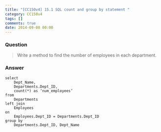```yaml
---
title: "[CC150v4] 15.1 SQL count and group by statement "
category: CC150v4
tags: []
comments: true
date: 2014-09-08 00:00
---
```



### Question

> Write a method to find the number of employees in each department.

### Answer

    select
        Dept_Name,
        Departments.Dept_ID,
        count(*) as ‘num_employees’
    from
        Departments
    left join
        Employees
    on
        Employees.Dept_ID = Departments.Dept_ID
    group by
        Departments.Dept_ID, Dept_Name
